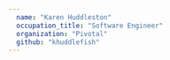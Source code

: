 ```yaml
---
  name: "Karen Huddleston"
  occupation_title: "Software Engineer"
  organization: "Pivotal"
  github: "khuddlefish"
---
```

